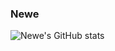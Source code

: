 ### Newe

![Newe's GitHub stats](https://github-readme-stats.vercel.app/api?username=ItsNewe&show_icons=true&count_private=true&theme=merko)

<!--
**ItsNewe/ItsNewe** is a ✨ _special_ ✨ repository because its `README.md` (this file) appears on your GitHub profile.

Here are some ideas to get you started:

- 🔭 I’m currently working on ...
- 🌱 I’m currently learning ...
- 👯 I’m looking to collaborate on ...
- 🤔 I’m looking for help with ...
- 💬 Ask me about ...
- 📫 How to reach me: ...
- 😄 Pronouns: ...
- ⚡ Fun fact: ...
-->
